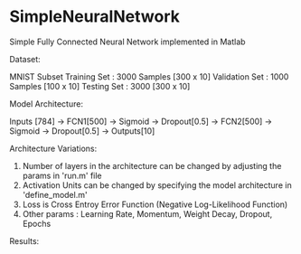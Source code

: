 # SimpleNeuralNetwork

Simple Fully Connected Neural Network implemented in Matlab

Dataset: 

  MNIST Subset
  Training Set : 3000 Samples [300 x 10]
  Validation Set : 1000 Samples [100 x 10]
  Testing Set : 3000 [300 x 10]
  
Model Architecture:

  Inputs [784] -> FCN1[500] -> Sigmoid -> Dropout[0.5] -> FCN2[500] -> Sigmoid -> Dropout[0.5] -> Outputs[10]

Architecture Variations:
  1. Number of layers in the architecture can be changed by adjusting the params in 'run.m' file
  2. Activation Units can be changed by specifying the model architecture in 'define_model.m' 
  3. Loss is Cross Entroy Error Function (Negative Log-Likelihood Function)
  4. Other params : Learning Rate, Momentum, Weight Decay, Dropout, Epochs
  
Results:
  
  
 
 
